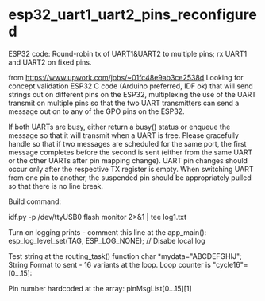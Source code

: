 # esp32_uart1_uart2_pins_reconfigured
ESP32 code: Round-robin tx of UART1&amp;UART2 to multiple pins; rx UART1 and UART2 on fixed pins.

from https://www.upwork.com/jobs/~01fc48e9ab3ce2538d
Looking for concept validation ESP32 C code (Arduino preferred, IDF ok) that will send strings out on different pins on the ESP32, multiplexing the use of the UART transmit on multiple pins so that the two UART transmitters can send a message out on to any of the GPO pins on the ESP32.

If both UARTs are busy, either return a busy() status or enqueue the message so that it will transmit when a UART is free. Please gracefully handle so that if two messages are scheduled for the same port, the first message completes before the second is sent (either from the same UART or the other UARTs after pin mapping change). UART pin changes should occur only after the respective TX register is empty. When switching UART from one pin to another, the suspended pin should be appropriately pulled so that there is no line break.

Build command:

 idf.py -p /dev/ttyUSB0 flash monitor 2>&1 | tee log1.txt

Turn on logging prints - comment this line at the app_main():
    esp_log_level_set(TAG, ESP_LOG_NONE);     // Disabe local log

Test string at the routing_task() function 
	char *mydata="ABCDEFGHIJ";
String Format to sent - 16 variants at the loop. Loop counter is "cycle16"=[0...15]:
<pin-msb><pin-lsb><blank><cycle16-msb><cycle16-lsb><blank><mydata>

Pin number hardcoded at the array:
    pinMsgList[0...15][1]

